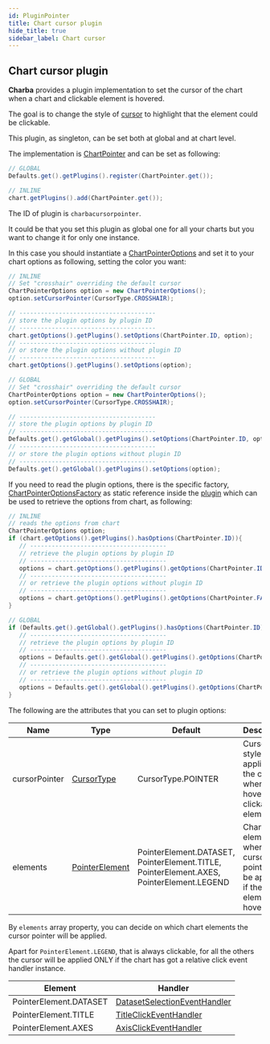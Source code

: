 ```yaml
---
id: PluginPointer
title: Chart cursor plugin
hide_title: true
sidebar_label: Chart cursor
---
```

## Chart cursor plugin

**Charba** provides a plugin implementation to set the cursor of the chart when a chart and clickable element is hovered.

The goal is to change the style of [cursor](https://www.pepstock.org/Charba/3.3/org/pepstock/charba/client/dom/enums/CursorType.html) to highlight that the element could be clickable.

This plugin, as singleton, can be set both at global and at chart level.

The implementation is [ChartPointer](https://www.pepstock.org/Charba/3.3/org/pepstock/charba/client/impl/plugins/ChartPointer.html) and can be set as following:

```java
// GLOBAL
Defaults.get().getPlugins().register(ChartPointer.get());

// INLINE
chart.getPlugins().add(ChartPointer.get());
```

The ID of plugin is `charbacursorpointer`.

It could be that you set this plugin as global one for all your charts but you want to change it for only one instance.

In this case you should instantiate a [ChartPointerOptions](https://www.pepstock.org/Charba/3.3/org/pepstock/charba/client/impl/plugins/ChartPointerOptions.html) and set it to your chart options as following, setting the color you want:

```java
// INLINE
// Set "crosshair" overriding the default cursor
ChartPointerOptions option = new ChartPointerOptions();
option.setCursorPointer(CursorType.CROSSHAIR);

// --------------------------------------
// store the plugin options by plugin ID
// --------------------------------------
chart.getOptions().getPlugins().setOptions(ChartPointer.ID, option);
// --------------------------------------
// or store the plugin options without plugin ID
// --------------------------------------
chart.getOptions().getPlugins().setOptions(option);

// GLOBAL
// Set "crosshair" overriding the default cursor
ChartPointerOptions option = new ChartPointerOptions();
option.setCursorPointer(CursorType.CROSSHAIR);

// --------------------------------------
// store the plugin options by plugin ID
// --------------------------------------
Defaults.get().getGlobal().getPlugins().setOptions(ChartPointer.ID, option);
// --------------------------------------
// or store the plugin options without plugin ID
// --------------------------------------
Defaults.get().getGlobal().getPlugins().setOptions(option);
```

If you need to read the plugin options, there is the specific factory, [ChartPointerOptionsFactory](https://www.pepstock.org/Charba/3.3/org/pepstock/charba/client/impl/plugins/ChartPointerOptionsFactory.html) as static reference inside the [plugin](https://www.pepstock.org/Charba/3.3/org/pepstock/charba/client/impl/plugins/ChartPointer.html) which can be used to retrieve the options from chart, as following:

```java
// INLINE
// reads the options from chart
ChartPointerOptions option;
if (chart.getOptions().getPlugins().hasOptions(ChartPointer.ID)){
   // --------------------------------------
   // retrieve the plugin options by plugin ID
   // --------------------------------------
   options = chart.getOptions().getPlugins().getOptions(ChartPointer.ID, ChartPointer.FACTORY);
   // --------------------------------------
   // or retrieve the plugin options without plugin ID
   // --------------------------------------
   options = chart.getOptions().getPlugins().getOptions(ChartPointer.FACTORY);
}

// GLOBAL
if (Defaults.get().getGlobal().getPlugins().hasOptions(ChartPointer.ID)){
   // --------------------------------------
   // retrieve the plugin options by plugin ID
   // --------------------------------------
   options = Defaults.get().getGlobal().getPlugins().getOptions(ChartPointer.ID, ChartPointer.FACTORY);
   // --------------------------------------
   // or retrieve the plugin options without plugin ID
   // --------------------------------------
   options = Defaults.get().getGlobal().getPlugins().getOptions(ChartPointer.FACTORY);
}
```

The following are the attributes that you can set to plugin options:

| Name | Type | Default | Description
| ---- | ---- | ------- | -----------
| cursorPointer | [CursorType](https://www.pepstock.org/Charba/3.3/org/pepstock/charba/client/dom/enums/CursorType.html) | CursorType.POINTER | Cursor style applied to the canvas when is hovering a clickable element.
| elements | [PointerElement](https://www.pepstock.org/Charba/3.3/org/pepstock/charba/client/impl/plugins/enums/PointerElement.html) | PointerElement.DATASET, PointerElement.TITLE, PointerElement.AXES, PointerElement.LEGEND | Chart elements where the cursor pointer will be applied if the element is hovered. 

By `elements` array property, you can decide on which chart elements the cursor pointer will be applied.

Apart for `PointerElement.LEGEND`, that is always clickable, for all the others the cursor will be applied ONLY if the chart has got a relative click event handler instance.

| Element | Handler
| ------- | -------
| PointerElement.DATASET | [DatasetSelectionEventHandler](https://www.pepstock.org/Charba/3.3/org/pepstock/charba/client/events/DatasetSelectionEventHandler.html)
| PointerElement.TITLE | [TitleClickEventHandler](https://www.pepstock.org/Charba/3.3/org/pepstock/charba/client/events/TitleClickEventHandler.html)
| PointerElement.AXES | [AxisClickEventHandler](https://www.pepstock.org/Charba/3.3/org/pepstock/charba/client/events/AxisClickEventHandler.html)
